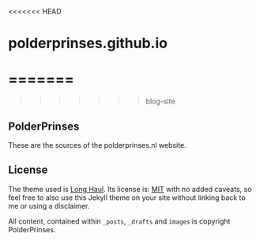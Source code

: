 <<<<<<< HEAD
# polderprinses.github.io
=======
=======
>>>>>>> blog-site

## PolderPrinses
These are the sources of the polderprinses.nl website.

## License

The theme used is [Long Haul](http://brianmaierjr.com/long-haul). Its license is: [MIT](LICENSE) with no added caveats, so feel free to also use this Jekyll theme on your site without linking back to me or using a disclaimer.

All content, contained within `_posts`, `_drafts` and `images` is copyright PolderPrinses.
